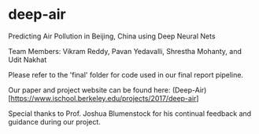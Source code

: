 # deep-air
Predicting Air Pollution in Beijing, China using Deep Neural Nets

Team Members: Vikram Reddy, Pavan Yedavalli, Shrestha Mohanty, and Udit Nakhat

Please refer to the 'final' folder for code used in our final report pipeline.

Our paper and project website can be found here: (Deep-Air)[https://www.ischool.berkeley.edu/projects/2017/deep-air]

Special thanks to Prof. Joshua Blumenstock for his continual feedback and guidance during our project.
